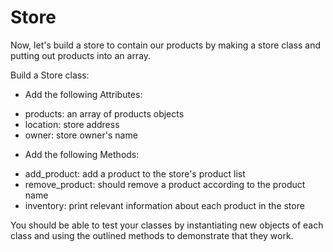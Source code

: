 # Store

Now, let's build a store to contain our products by making a store class and
putting out products into an array.

Build a Store class:

+ Add the following Attributes:

- products: an array of products objects
- location: store address
- owner: store owner's name

+ Add the following Methods:

- add_product: add a product to the store's product list
- remove_product: should remove a product according to the product name
- inventory: print relevant information about each product in the store

You should be able to test your classes by instantiating new objects of each
class and using the outlined methods to demonstrate that they work.

